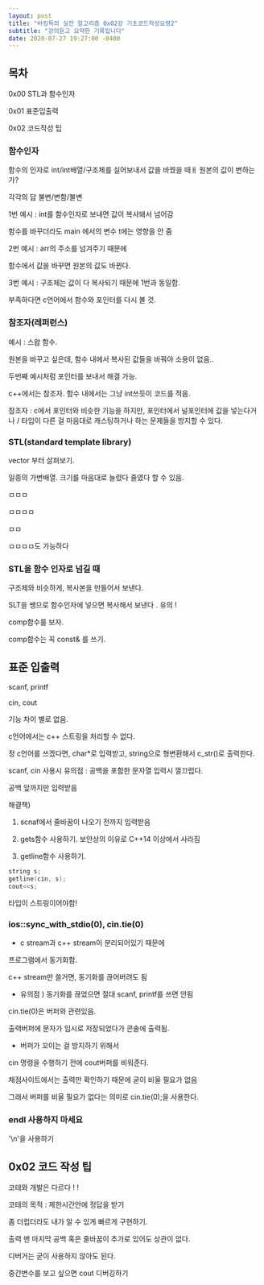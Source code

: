```yaml
---
layout: post
title: "바킹독의 실전 알고리즘 0x02강 기초코드작성요령2"
subtitle: "강의듣고 요약한 기록입니다"
date: 2020-07-27 19:27:00 -0400
---
```

 
## 목차

 0x00 STL과 함수인자

 0x01 표준입출력

 0x02 코드작성 팁


### 함수인자

 함수의 인자로 int/int배열/구조체를 실어보내서 값을 바꿨을 때ㅐ
 원본의 값이 변하는가?

 각각의 답 불변/변함/불변

 1번 예시 : int를 함수인자로 보내면 값이 복사돼서 넘어감

 함수를 바꾸더라도 main 에서의 변수 t에는 영향을 안 줌

 2번 예시 : arr의 주소를 넘겨주기 때문에

 함수에서 값을 바꾸면 원본의 값도 바뀐다.

 3번 예시 : 구조체는 값이 다 복사되기 때문에 1번과 동일함.

 부족하다면 c언어에서 함수와 포인터를 다시 볼 것.


### 참조자(레퍼런스)

 예시 : 스왑 함수. 
 
 원본을 바꾸고 싶은데, 함수 내에서 복사된 값들을 바꿔야 소용이 없음..
 
 두번째 예시처럼 포인터를 보내서 해결 가능.
 
 c++에서는 참조자. 함수 내에서는 그냥 int쓰듯이 코드를 적음.

 참조자 : c에서 포인터와 비슷한 기능을 하지만, 포인터에서 널포인터에 값을 넣는다거나 / 타입이 다른 걸 마음대로 캐스팅하거나 하는 문제들을 방지할 수 있다.

### STL(standard template library)

 vector 부터 살펴보기.

 일종의 가변배열. 크기를 마음대로 늘렸다 줄였다 할 수 있음.

 ㅁㅁㅁ

 ㅁㅁㅁㅁ

 ㅁㅁ

 ㅁㅁㅁㅁ도 가능하다


### STL을 함수 인자로 넘길 때

구조체와 비슷하게, 복사본을 만들어서 보낸다.

SLT을 쌩으로 함수인자에 넣으면 복사해서 보낸다 . 유의 !

comp함수를 보자.

comp함수는 꼭 const& 를 쓰기.


## 표준 입출력

scanf, printf

cin, cout

기능 차이 별로 없음.

c언어에서는 c++ 스트링을 처리할 수 없다.

정 c언어를 쓰겠다면, char*로 입력받고, string으로 형변환해서 c_str()로 출력한다.


scanf, cin 사용시 유의점 :  공백을 포함한 문자열 입력시 껄끄럽다.

공백 앞까지만 입력받음

해결책)

1. scnaf에서 줄바꿈이 나오기 전까지 입력받음

2. gets함수 사용하기. 보안상의 이유로 C++14 이상에서 사라짐

3. getline함수 사용하기. 

```cpp
string s;
getline(cin, s);
cout<<s;
```

타입이 스트링이어야함!

### ios::sync_with_stdio(0), cin.tie(0)

- c stream과 c++ stream이 분리되어있기 때문에 

프로그램에서 동기화함.

c++ stream만 쓸거면, 동기화를 끊어버려도 됨

- 유의점 ) 동기화를 끊었으면 절대 scanf, printf를 쓰면 안됨

cin.tie(0)은 버퍼와 관련있음.

출력버퍼에 문자가 임시로 저장되었다가 콘솔에 출력됨.

- 버퍼가 꼬이는 걸 방지하기 위해서 

cin 명령을 수행하기 전에 cout버퍼를 비워준다.

채점사이트에서는 출력만 확인하기 때문에 굳이 비울 필요가 없음

그래서 버퍼를 비울 필요가 없다는 의미로 cin.tie(0);을 사용한다.

### endl 사용하지 마세요

'\n'을 사용하기 


## 0x02 코드 작성 팁

코테와 개발은 다르다 ! !

코테의 목적 : 제한시간안에 정답을 받기

좀 더럽더라도 내가 알 수 있게 빠르게 구현하기.

출력 맨 마지막 공백 혹은 줄바꿈이 추가로 있어도 상관이 없다.

디버거는 굳이 사용하지 않아도 된다.

중간변수를 보고 싶으면 cout 디버깅하기